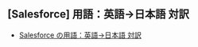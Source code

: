 ## [Salesforce] 用語：英語→日本語 対訳


* [Salesforce の用語：英語→日本語 対訳](http://qiita.com/puriketu99/items/8fa86db8fd11566f4dbe)



